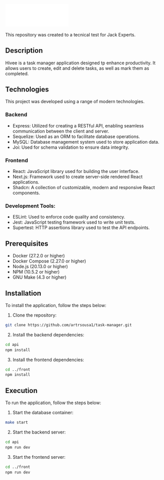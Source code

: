 <img src="./front/app/assets/hivee-white.png" alt="Hivee logo" width="200"/>

This repository was created to a tecnical test for Jack Experts.

## Description

Hivee is a task manager application designed tp enhance productivity. It allows users to create, edit and delete tasks, as well as mark them as completed.

## Technologies

This project was developed using a range of modern technologies.

### Backend

- Express: Utilized for creating a RESTful API, enabling seamless communication between the client and server.
- Sequelize: Used as an ORM to facilitate database operations.
- MySQL: Database management system used to store application data.
- Joi: Used for schema validation to ensure data integrity.

### Frontend

- React: JavaScript library used for building the user interface.
- Next.js: Framework used to create server-side rendered React applications.
- Shadcn: A collection of customizable, modern and responsive React components.

### Development Tools:

- ESLint: Used to enforce code quality and consistency.
- Jest: JavaScript testing framework used to write unit tests.
- Supertest: HTTP assertions library used to test the API endpoints.

## Prerequisites

- Docker (27.2.0 or higher)
- Docker Compose (2.27.0 or higher)
- Node.js (20.13.0 or higher)
- NPM (10.5.2 or higher)
- GNU Make (4.3 or higher)

## Installation

To install the application, follow the steps below:

1. Clone the repository:

```bash
git clone https://github.com/artrsousa1/task-manager.git
```

2. Install the backend dependencies:

```bash
cd api
npm install
```

3. Install the frontend dependencies:

```bash
cd ../front
npm install
```

## Execution

To run the application, follow the steps below:

1. Start the database container:

```bash
make start
```

2. Start the backend server:

```bash
cd api
npm run dev
```

3. Start the frontend server:

```bash
cd ../front
npm run dev
```





